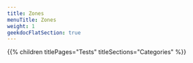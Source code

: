 ```yaml
---
title: Zones
menuTitle: Zones
weight: 1 
geekdocFlatSection: true
---
```


{{% children titlePages="Tests" titleSections="Categories" %}}
